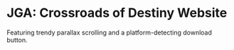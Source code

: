 JGA: Crossroads of Destiny Website
================

Featuring trendy parallax scrolling and a platform-detecting download button.

